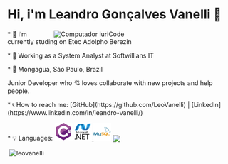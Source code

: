 # Hi, i'm Leandro Gonçalves Vanelli 👋

<!--
**LeoVanelli/LeoVanelli** is a ✨ _special_ ✨ repository because its `README.md` (this file) appears on your GitHub profile. -->

<img src="https://raw.githubusercontent.com/MicaelliMedeiros/micaellimedeiros/master/image/computer-illustration.png" min-width="400px" max-width="400px" width="400px" align="right" alt="Computador iuriCode">

<p align="left"> 
*  🌱 I’m currently studing on Etec Adolpho Berezin
</p>
<p align="left"> 
*  🥇 Working as a System Analyst at Softwillians IT
</p>
<p align="left"> 
*  📍  Mongaguá, São Paulo, Brazil
</p>
<p align="left">
Junior Developer who 💘 loves collaborate with new projects and help people.
</p>

<p align="left">
*  📞 How to reach me: 
[GitHub](https://github.com/LeoVanelli) | [LinkedIn](https://www.linkedin.com/in/leandro-vanelli/) 
</p>

<p align="left">
* 💡 Languages:
<img src="https://raw.githubusercontent.com/devicons/devicon/master/icons/csharp/csharp-original.svg" alt="csharp" width="40" height="40"/> </a> 
<a href="https://www.w3schools.com/css/" target="_blank">  <!-- CSHARP -->
<img src="https://raw.githubusercontent.com/devicons/devicon/master/icons/dot-net/dot-net-original-wordmark.svg" alt="dotnet" width="40" height="40"/> </a> 
  <!-- .NET -->
<img src="https://raw.githubusercontent.com/devicons/devicon/master/icons/mysql/mysql-original-wordmark.svg" alt="mysql" width="40" height="40"/> </a> <!-- MySQL-->

<a href="https://github.com/LeoVanelli">
  <img align="center" src="https://github-readme-stats.vercel.app/api/top-langs/?username=vanessaswerts&theme=dracula&hide_langs_below=1" />
</a>
</p>
<p>&nbsp;<img align="center" src="https://github-readme-stats.vercel.app/api?username=leovanelli&show_icons=true&theme=dracula&locale=en" alt="leovanelli" /></p>
